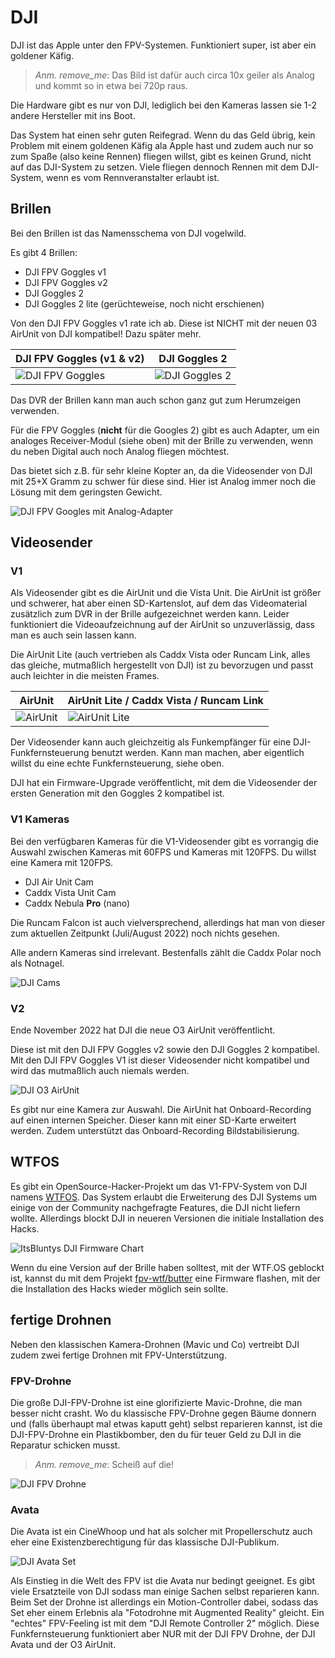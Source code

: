 # DJI

DJI ist das Apple unter den FPV-Systemen. Funktioniert super, ist aber ein goldener Käfig.

> *Anm. remove_me*: Das Bild ist dafür auch circa 10x geiler als Analog und kommt so in etwa bei 720p raus.

Die Hardware gibt es nur von DJI, lediglich bei den Kameras lassen sie 1-2 andere Hersteller mit ins Boot.

Das System hat einen sehr guten Reifegrad. Wenn du das Geld übrig, kein Problem mit einem goldenen Käfig ala Apple hast und zudem auch nur so zum Spaße (also keine Rennen) fliegen willst, gibt es keinen Grund, nicht auf das DJI-System zu setzen.
Viele fliegen dennoch Rennen mit dem DJI-System, wenn es vom Rennveranstalter erlaubt ist.

## Brillen

Bei den Brillen ist das Namensschema von DJI vogelwild.

Es gibt 4 Brillen:

- DJI FPV Goggles v1
- DJI FPV Goggles v2
- DJI Goggles 2
- DJI Goggles 2 lite (gerüchteweise, noch nicht erschienen)

Von den DJI FPV Goggles v1 rate ich ab. Diese ist NICHT mit der neuen 03 AirUnit von DJI kompatibel! Dazu später mehr.

| DJI FPV Goggles (v1 & v2)                        | DJI Goggles 2                                |
| ------------------------------------------------ | -------------------------------------------- |
| ![DJI FPV Goggles](/img/DJI/dji_fpv_goggles.png) | ![DJI Goggles 2](/img/DJI/dji_goggles_2.png) |

Das DVR der Brillen kann man auch schon ganz gut zum Herumzeigen verwenden.

Für die FPV Goggles (**nicht** für die Googles 2) gibt es auch Adapter, um ein analoges Receiver-Modul (siehe oben) mit der Brille zu verwenden, wenn du neben Digital auch noch Analog fliegen möchtest.

Das bietet sich z.B. für sehr kleine Kopter an, da die Videosender von DJI mit 25+X Gramm zu schwer für diese sind. Hier ist Analog immer noch die Lösung mit dem geringsten Gewicht.

![DJI FPV Googles mit Analog-Adapter](/img/DJI/dji_analog_adapter.png)

## Videosender

### V1

Als Videosender gibt es die AirUnit und die Vista Unit. Die AirUnit ist größer und schwerer, hat aber einen SD-Kartenslot, auf dem das Videomaterial zusätzlich zum DVR in der Brille aufgezeichnet werden kann. Leider funktioniert die Videoaufzeichnung auf der AirUnit so unzuverlässig, dass man es auch sein lassen kann.

Die AirUnit Lite (auch vertrieben als Caddx Vista oder Runcam Link, alles das gleiche, mutmaßlich hergestellt von DJI) ist zu bevorzugen und passt auch leichter in die meisten Frames.

| AirUnit                               | AirUnit Lite / Caddx Vista / Runcam Link        |
| ------------------------------------- | ----------------------------------------------- |
| ![AirUnit](/img/DJI/dji_air_unit.png) | ![AirUnit Lite](/img/DJI/dji_air_unit_lite.png) |

Der Videosender kann auch gleichzeitig als Funkempfänger für eine DJI-Funkfernsteuerung benutzt werden. Kann man machen, aber eigentlich willst du eine echte Funkfernsteuerung, siehe oben.

DJI hat ein Firmware-Upgrade veröffentlicht, mit dem die Videosender der ersten Generation mit den Goggles 2 kompatibel ist.

### V1 Kameras

Bei den verfügbaren Kameras für die V1-Videosender gibt es vorrangig die Auswahl zwischen Kameras mit 60FPS und Kameras mit 120FPS. Du willst eine Kamera mit 120FPS.

- DJI Air Unit Cam
- Caddx Vista Unit Cam
- Caddx Nebula **Pro** (nano)

Die Runcam Falcon ist auch vielversprechend, allerdings hat man von dieser zum aktuellen Zeitpunkt (Juli/August 2022) noch nichts gesehen.

Alle andern Kameras sind irrelevant. Bestenfalls zählt die Caddx Polar noch als Notnagel.

![DJI Cams](/img/DJI/dji_cams.png)

### V2

Ende November 2022 hat DJI die neue O3 AirUnit veröffentlicht.

Diese ist mit den DJI FPV Goggles v2 sowie den DJI Goggles 2 kompatibel. Mit den DJI FPV Goggles V1 ist dieser Videosender nicht kompatibel und wird das mutmaßlich auch niemals werden.

![DJI O3 AirUnit](/img/DJI/dji_o3_airunit.png)

Es gibt nur eine Kamera zur Auswahl. Die AirUnit hat Onboard-Recording auf einen internen Speicher. Dieser kann mit einer SD-Karte erweitert werden. Zudem unterstützt das Onboard-Recording Bildstabilisierung.

## WTFOS

Es gibt ein OpenSource-Hacker-Projekt um das V1-FPV-System von DJI namens [WTFOS](https://fpv.wtf/). Das System erlaubt die Erweiterung des DJI Systems um einige von der Community nachgefragte Features, die DJI nicht liefern wollte. Allerdings blockt DJI in neueren Versionen die initiale Installation des Hacks.

![ItsBluntys DJI Firmware Chart](/img/itsblunty/itsblunty_dji_firmware_chart.png)

Wenn du eine Version auf der Brille haben solltest, mit der WTF.OS geblockt ist, kannst du mit dem Projekt [fpv-wtf/butter](https://github.com/fpv-wtf/butter) eine Firmware flashen, mit der die Installation des Hacks wieder möglich sein sollte.

## fertige Drohnen

Neben den klassischen Kamera-Drohnen (Mavic und Co) vertreibt DJI zudem zwei fertige Drohnen mit FPV-Unterstützung.

### FPV-Drohne

Die große DJI-FPV-Drohne ist eine glorifizierte Mavic-Drohne, die man besser nicht crasht. Wo du klassische FPV-Drohne gegen Bäume donnern und (falls überhaupt mal etwas kaputt geht) selbst reparieren kannst, ist die DJI-FPV-Drohne ein Plastikbomber, den du für teuer Geld zu DJI in die Reparatur schicken musst.

> *Anm. remove_me*: Scheiß auf die!

![DJI FPV Drohne](/img/DJI/dji_fpv_drone.png)

### Avata

Die Avata ist ein CineWhoop und hat als solcher mit Propellerschutz auch eher eine Existenzberechtigung für das klassische DJI-Publikum.

![DJI Avata Set](/img/DJI/dji_avata_set.png)

Als Einstieg in die Welt des FPV ist die Avata nur bedingt geeignet. Es gibt viele Ersatzteile von DJI sodass man einige Sachen selbst reparieren kann. Beim Set der Drohne ist allerdings ein Motion-Controller dabei, sodass das Set eher einem Erlebnis ala "Fotodrohne mit Augmented Reality" gleicht. Ein "echtes" FPV-Feeling ist mit dem "DJI Remote Controller 2" möglich. Diese Funkfernsteuerung funktioniert aber NUR mit der DJI FPV Drohne, der DJI Avata und der O3 AirUnit.
